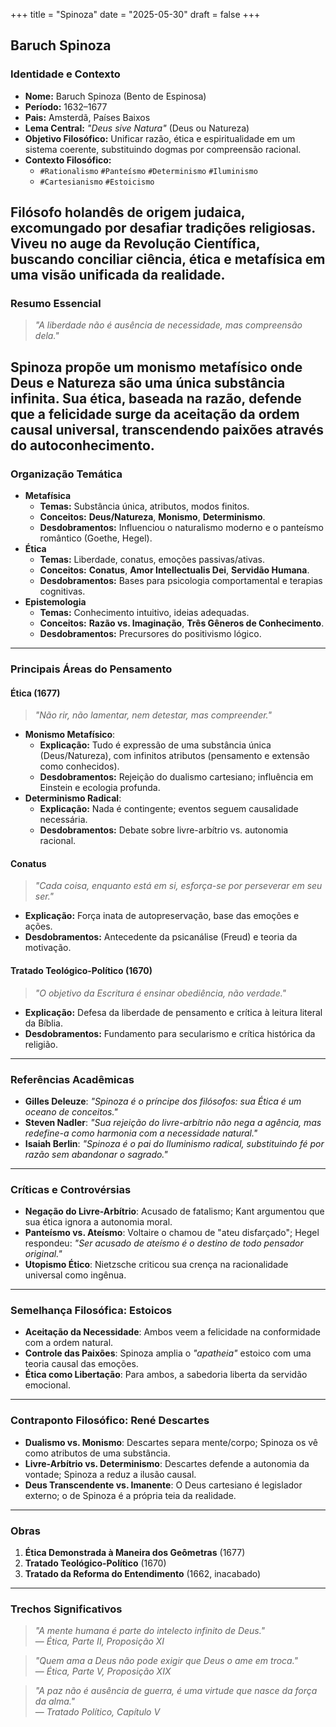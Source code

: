 +++
title = "Spinoza"
date = "2025-05-30"
draft = false
+++

## **Baruch Spinoza**

### **Identidade e Contexto**
- **Nome:** Baruch Spinoza (Bento de Espinosa)
- **Período:** 1632–1677
- **Pais:** Amsterdã, Países Baixos
- **Lema Central:** *"Deus sive Natura"* (Deus ou Natureza)
- **Objetivo Filosófico:** Unificar razão, ética e espiritualidade em um sistema coerente, substituindo dogmas por compreensão racional.
- **Contexto Filosófico:**
  - `#Rationalismo` `#Panteísmo` `#Determinismo` `#Iluminismo`
  - `#Cartesianismo` `#Estoicismo`

Filósofo holandês de origem judaica, excomungado por desafiar tradições religiosas. Viveu no auge da Revolução Científica, buscando conciliar ciência, ética e metafísica em uma visão unificada da realidade.
---
### **Resumo Essencial**
> *"A liberdade não é ausência de necessidade, mas compreensão dela."*

Spinoza propõe um monismo metafísico onde Deus e Natureza são uma única substância infinita. Sua ética, baseada na razão, defende que a felicidade surge da aceitação da ordem causal universal, transcendendo paixões através do autoconhecimento.
---
### **Organização Temática**
- **Metafísica**
  - **Temas:** Substância única, atributos, modos finitos.
  - **Conceitos:** **Deus/Natureza**, **Monismo**, **Determinismo**.
  - **Desdobramentos:** Influenciou o naturalismo moderno e o panteísmo romântico (Goethe, Hegel).
- **Ética**
  - **Temas:** Liberdade, conatus, emoções passivas/ativas.
  - **Conceitos:** **Conatus**, **Amor Intellectualis Dei**, **Servidão Humana**.
  - **Desdobramentos:** Bases para psicologia comportamental e terapias cognitivas.
- **Epistemologia**
  - **Temas:** Conhecimento intuitivo, ideias adequadas.
  - **Conceitos:** **Razão vs. Imaginação**, **Três Gêneros de Conhecimento**.
  - **Desdobramentos:** Precursores do positivismo lógico.
---

### **Principais Áreas do Pensamento**

#### ****Ética (1677)****
> *"Não rir, não lamentar, nem detestar, mas compreender."*

- ****Monismo Metafísico****:
  - **Explicação:** Tudo é expressão de uma substância única (Deus/Natureza), com infinitos atributos (pensamento e extensão como conhecidos).
  - **Desdobramentos:** Rejeição do dualismo cartesiano; influência em Einstein e ecologia profunda.
- ****Determinismo Radical****:
  - **Explicação:** Nada é contingente; eventos seguem causalidade necessária.
  - **Desdobramentos:** Debate sobre livre-arbítrio vs. autonomia racional.

#### ****Conatus****
> *"Cada coisa, enquanto está em si, esforça-se por perseverar em seu ser."*

- **Explicação:** Força inata de autopreservação, base das emoções e ações.
- **Desdobramentos:** Antecedente da psicanálise (Freud) e teoria da motivação.

#### ****Tratado Teológico-Político (1670)****
> *"O objetivo da Escritura é ensinar obediência, não verdade."*

- **Explicação:** Defesa da liberdade de pensamento e crítica à leitura literal da Bíblia.
- **Desdobramentos:** Fundamento para secularismo e crítica histórica da religião.
---

### **Referências Acadêmicas**
- **Gilles Deleuze**: *"Spinoza é o príncipe dos filósofos: sua *Ética* é um oceano de conceitos."*
- **Steven Nadler**: *"Sua rejeição do livre-arbítrio não nega a agência, mas redefine-a como harmonia com a necessidade natural."*
- **Isaiah Berlin**: *"Spinoza é o pai do Iluminismo radical, substituindo fé por razão sem abandonar o sagrado."*

---

### **Críticas e Controvérsias**
- **Negação do Livre-Arbítrio**: Acusado de fatalismo; Kant argumentou que sua ética ignora a autonomia moral.
- **Panteísmo vs. Ateísmo**: Voltaire o chamou de "ateu disfarçado"; Hegel respondeu: *"Ser acusado de ateísmo é o destino de todo pensador original."*
- **Utopismo Ético**: Nietzsche criticou sua crença na racionalidade universal como ingênua.

---

### **Semelhança Filosófica: Estoicos**
- **Aceitação da Necessidade**: Ambos veem a felicidade na conformidade com a ordem natural.
- **Controle das Paixões**: Spinoza amplia o *"apatheia"* estoico com uma teoria causal das emoções.
- **Ética como Libertação**: Para ambos, a sabedoria liberta da servidão emocional.

---

### **Contraponto Filosófico: René Descartes**
- **Dualismo vs. Monismo**: Descartes separa mente/corpo; Spinoza os vê como atributos de uma substância.
- **Livre-Arbítrio vs. Determinismo**: Descartes defende a autonomia da vontade; Spinoza a reduz a ilusão causal.
- **Deus Transcendente vs. Imanente**: O Deus cartesiano é legislador externo; o de Spinoza é a própria teia da realidade.

---

### **Obras**
1. **Ética Demonstrada à Maneira dos Geômetras** (1677)
2. **Tratado Teológico-Político** (1670)
3. **Tratado da Reforma do Entendimento** (1662, inacabado)

---

### **Trechos Significativos**
> *"A mente humana é parte do intelecto infinito de Deus."*  
> — *Ética, Parte II, Proposição XI*

> *"Quem ama a Deus não pode exigir que Deus o ame em troca."*  
> — *Ética, Parte V, Proposição XIX*

> *"A paz não é ausência de guerra, é uma virtude que nasce da força da alma."*  
> — *Tratado Político, Capítulo V*
